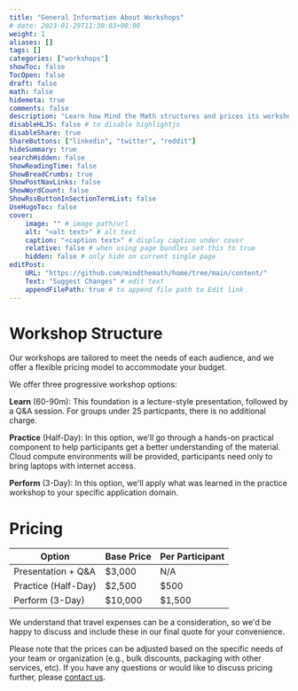 ```yaml
---
title: "General Information About Workshops"
# date: 2023-01-29T11:30:03+00:00
weight: 1
aliases: []
tags: []
categories: ["workshops"]
showToc: false
TocOpen: false
draft: false
math: false
hidemeta: true
comments: false
description: "Learn how Mind the Math structures and prices its workshops."
disableHLJS: false # to disable highlightjs
disableShare: true
ShareButtons: ["linkedin", "twitter", "reddit"]
hideSummary: true
searchHidden: false
ShowReadingTime: false
ShowBreadCrumbs: true
ShowPostNavLinks: false
ShowWordCount: false
ShowRssButtonInSectionTermList: false
UseHugoToc: false
cover:
    image: "" # image path/url
    alt: "<alt text>" # alt text
    caption: "<caption text>" # display caption under cover
    relative: false # when using page bundles set this to true
    hidden: false # only hide on current single page
editPost:
    URL: "https://github.com/mindthemath/home/tree/main/content/"
    Text: "Suggest Changes" # edit text
    appendFilePath: true # to append file path to Edit link
---
```


# Workshop Structure

Our workshops are tailored to meet the needs of each audience, and we offer a flexible pricing model to accommodate your budget.

We offer three progressive workshop options:

**Learn** (60-90m): This foundation is a lecture-style presentation, followed by a Q&A session. For groups under 25 particpants, there is no additional charge.

**Practice** (Half-Day): In this option, we'll go through a hands-on practical component to help participants get a better understanding of the material. Cloud compute environments will be provided, participants need only to bring laptops with internet access.

**Perform** (3-Day): In this option, we'll apply what was learned in the practice workshop to your specific application domain.


# Pricing

| Option | Base Price | Per Participant |
|--------|-----------|----------------|
| Presentation + Q&A | $3,000 | N/A |
| Practice (Half-Day) | $2,500 | $500 |
| Perform (3-Day) | $10,000 | $1,500 |

We understand that travel expenses can be a consideration, so we'd be happy to discuss and include these in our final quote for your convenience. 

Please note that the prices can be adjusted based on the specific needs of your team or organization (e.g., bulk discounts, packaging with other services, etc).
If you have any questions or would like to discuss pricing further, please [contact us](/contact).
